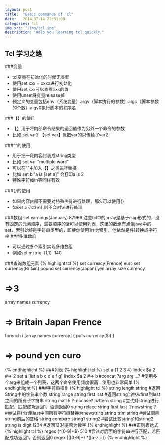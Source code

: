 ```yaml
---
layout: post
title:  "Basic commands of Tcl"
date:   2014-07-14 22:31:00
categories: Tcl
img_src: "/img/tcl.jpg"
description: "Help you learning tcl quickly."
---
```

## Tcl 学习之路
###变量
- tcl变量在初始化的时候无类型
- 使用set xxx = xxxx进行初始化
- 使用set xxx可以查看xxx的值
- 使用unset将变量release掉
- 预定义的变量包括env（系统变量）argv（脚本执行的参数）argc（脚本参数的个数）argv0执行脚本的程序名


###【】的使用
- 【】用于将内部命令结果的返回值作为另外一个命令的参数
- 比如 set var2 【set var】就把var的只传给了var2

###“”的使用
- 用于把一段内容封装成string类型
- 比如 set var "multiple word"
- 可以在“”中加入【】之类进行替换
- 比如 set b "a is [set a]" 会打印a is 2
- 特殊字符如\n等同样有效

###{}的使用
- 如果内容内部不需要对特殊字符进行处理，那么可以使用{}
- 如set a {123\n},则不会对\n进行处理

###数组
set earnings(January) 87966
注意tcl中的array是基于map形式的，没有固定的元素顺序，需要顺序的话可以使用列表，这里的数组有点像java中的set，索引始终是字符串类型的，即使你使用1作为索引，他依然是将1转换成字符串
###多维数组
- 可以通过多个索引实现多维数组
- 例如set matrix（1,1）140

###查询数组元素
{% highlight tcl %}
set currency(Frence) euro
set currency(Britain) pound
set currency(Japan) yen
array size currency
# =>3
array names currency
# => Britain Japan Frence
foreach i [array names currency] {
	puts currency($i)
}
# => pound yen euro
{% endhighlight %}
###列表
{% highlight tcl %}
set a {1 2 3 4}
lindex $a 2
#=> 2
set a [list a b c d e f g]
lindex $a 2
#=> b
#concat ?arg arg ...?
#使用多个arg来组成一个列表，这两个命令使用频度很高，使用也非常简单
{% endhighlight %}
###字符串操作
{% highlight tcl %}
string length string
#返回String中的字符串个数
string range string first last
#返回string当中从first到last之间的所有子字符串
string match ?-nocase? pattern string
#尝试对string进行匹配，匹配成功返回1，否则返回0
string relace string first last ？newstring？
#尝试将frist到last中间所有字符串替换为newstring
string trim string
#尝试删除string前后的空格
string compare string1 string2
#尝试比较string1和string2
string is digit 1234
#返回1234是否为数字
{% endhighlight %}
###正则表达式
{% highlight tcl %}
regex {^[0-9]+$} 510
#尝试对后面的字符串进行匹配，若匹配成功返回1，否则返回0
regex {([0-9]+) *([a-z]+)}
{% endhighlight %}
